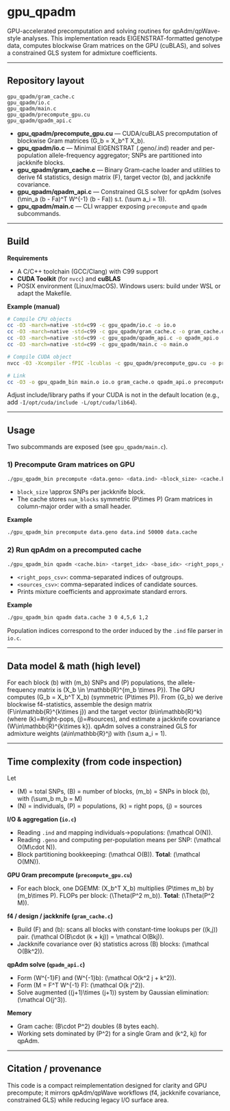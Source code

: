 # gpu_qpadm

GPU-accelerated precomputation and solving routines for qpAdm/qpWave-style analyses.
This implementation reads EIGENSTRAT-formatted genotype data, computes blockwise Gram matrices on the GPU (cuBLAS),
and solves a constrained GLS system for admixture coefficients.

---

## Repository layout

```
gpu_qpadm/gram_cache.c
gpu_qpadm/io.c
gpu_qpadm/main.c
gpu_qpadm/precompute_gpu.cu
gpu_qpadm/qpadm_api.c
```

- **gpu_qpadm/precompute_gpu.cu** — CUDA/cuBLAS precomputation of blockwise Gram matrices \(G_b = X_b^T X_b\).
- **gpu_qpadm/io.c** — Minimal EIGENSTRAT (.geno/.ind) reader and per-population allele-frequency aggregator; SNPs are partitioned into jackknife blocks.
- **gpu_qpadm/gram_cache.c** — Binary Gram-cache loader and utilities to derive f4 statistics, design matrix \(F\), target vector \(b\), and jackknife covariance.
- **gpu_qpadm/qpadm_api.c** — Constrained GLS solver for qpAdm (solves \(\min_a (b - Fa)^T W^{-1} (b - Fa)\) s.t. \(\sum a_i = 1\)).
- **gpu_qpadm/main.c** — CLI wrapper exposing `precompute` and `qpadm` subcommands.

---

## Build

**Requirements**
- A C/C++ toolchain (GCC/Clang) with C99 support
- **CUDA Toolkit** (for `nvcc`) and **cuBLAS**
- POSIX environment (Linux/macOS). Windows users: build under WSL or adapt the Makefile.

**Example (manual)**
```bash
# Compile CPU objects
cc -O3 -march=native -std=c99 -c gpu_qpadm/io.c -o io.o
cc -O3 -march=native -std=c99 -c gpu_qpadm/gram_cache.c -o gram_cache.o
cc -O3 -march=native -std=c99 -c gpu_qpadm/qpadm_api.c -o qpadm_api.o
cc -O3 -march=native -std=c99 -c gpu_qpadm/main.c -o main.o

# Compile CUDA object
nvcc -O3 -Xcompiler -fPIC -lcublas -c gpu_qpadm/precompute_gpu.cu -o precompute_gpu.o

# Link
cc -O3 -o gpu_qpadm_bin main.o io.o gram_cache.o qpadm_api.o precompute_gpu.o -lcublas -lcudart -lm
```

Adjust include/library paths if your CUDA is not in the default location (e.g., add `-I/opt/cuda/include -L/opt/cuda/lib64`).

---

## Usage

Two subcommands are exposed (see `gpu_qpadm/main.c`).

### 1) Precompute Gram matrices on GPU
```bash
./gpu_qpadm_bin precompute <data.geno> <data.ind> <block_size> <cache.bin>
```
- `block_size` \approx SNPs per jackknife block.
- The cache stores `num_blocks` symmetric \(P\times P\) Gram matrices in column-major order with a small header.

**Example**
```bash
./gpu_qpadm_bin precompute data.geno data.ind 50000 data.cache
```

### 2) Run qpAdm on a precomputed cache
```bash
./gpu_qpadm_bin qpadm <cache.bin> <target_idx> <base_idx> <right_pops_csv> <sources_csv>
```
- `<right_pops_csv>`: comma-separated indices of outgroups.
- `<sources_csv>`: comma-separated indices of candidate sources.
- Prints mixture coefficients and approximate standard errors.

**Example**
```bash
./gpu_qpadm_bin qpadm data.cache 3 0 4,5,6 1,2
```

Population indices correspond to the order induced by the `.ind` file parser in `io.c`.

---

## Data model & math (high level)

For each block \(b\) with \(m_b\) SNPs and \(P\) populations, the allele-frequency matrix is \(X_b \in \mathbb{R}^{m_b \times P}\).
The GPU computes \(G_b = X_b^T X_b\) (symmetric \(P\times P\)). From \{G_b\} we derive blockwise f4-statistics,
assemble the design matrix \(F\in\mathbb{R}^{k\times j}\) and the target vector \(b\in\mathbb{R}^k\) (where \(k\)=#right-pops, \(j\)=#sources),
and estimate a jackknife covariance \(W\in\mathbb{R}^{k\times k}\). qpAdm solves a constrained GLS for admixture weights \(a\in\mathbb{R}^j\) with \(\sum a_i = 1\).

---

## Time complexity (from code inspection)

Let
- \(M\) = total SNPs, \(B\) = number of blocks, \(m_b\) = SNPs in block \(b\), with \(\sum_b m_b = M\)
- \(N\) = individuals, \(P\) = populations, \(k\) = right pops, \(j\) = sources

**I/O & aggregation (`io.c`)**
- Reading `.ind` and mapping individuals→populations: \(\mathcal O(N)\).
- Reading `.geno` and computing per-population means per SNP: \(\mathcal O(M\cdot N)\).
- Block partitioning bookkeeping: \(\mathcal O(B)\).
**Total**: \(\mathcal O(MN)\).

**GPU Gram precompute (`precompute_gpu.cu`)**
- For each block, one DGEMM: \(X_b^T X_b\) multiplies \(P\times m_b\) by \(m_b\times P\).
  FLOPs per block: \(\Theta(P^2 m_b)\).
**Total**: \(\Theta(P^2 M)\).

**f4 / design / jackknife (`gram_cache.c`)**
- Build \(F\) and \(b\): scans all blocks with constant-time lookups per \((k,j)\) pair.  \(\mathcal O(B\cdot (k + kj)) = \mathcal O(Bkj)\).
- Jackknife covariance over \(k\) statistics across \(B\) blocks: \(\mathcal O(Bk^2)\).

**qpAdm solve (`qpadm_api.c`)**
- Form \(W^{-1}F\) and \(W^{-1}b\): \(\mathcal O(k^2 j + k^2)\).
- Form \(M = F^T W^{-1} F\): \(\mathcal O(k j^2)\).
- Solve augmented \((j+1)\times (j+1)\) system by Gaussian elimination: \(\mathcal O(j^3)\).

**Memory**
- Gram cache: \(B\cdot P^2\) doubles (8 bytes each).
- Working sets dominated by \(P^2\) for a single Gram and \(k^2, kj\) for qpAdm.

---

## Citation / provenance

This code is a compact reimplementation designed for clarity and GPU precompute; it mirrors qpAdm/qpWave workflows (f4, jackknife covariance, constrained GLS) while reducing legacy I/O surface area.

